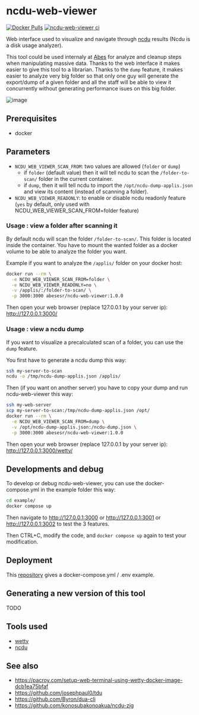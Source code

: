 # ncdu-web-viewer

[![Docker Pulls](https://img.shields.io/docker/pulls/abesesr/ncdu-web-viewer.svg)](https://hub.docker.com/r/abesesr/ncdu-web-viewer/)
[![ncdu-web-viewer ci](https://github.com/abes-esr/ncdu-web-viewer/actions/workflows/build-test-pubtodockerhub.yml/badge.svg)](https://github.com/abes-esr/ncdu-web-viewer/actions/workflows/build-test-pubtodockerhub.yml)


Web interface used to visualize and navigate through [ncdu](https://dev.yorhel.nl/ncdu) results (Ncdu is a disk usage analyzer).

This tool could be used internaly at [Abes](https://abes.fr) for analyze and cleanup steps when manipulating massive data. Thanks to the web interface it makes easier to give this tool to a librarian. Thanks to the ``dump`` feature, it makes easier to analyze very big folder so that only one guy will generate the export/dump of a given folder and all the staff will be able to view it concurrently without generating performance isues on this big folder.

![image](https://github.com/kerphi/ncdu-web-viewer/assets/328244/84be8aaf-1f8e-4231-a458-1a70d6d84046)


## Prerequisites

- docker

## Parameters

- ``NCDU_WEB_VIEWER_SCAN_FROM``: two values are allowed (``folder`` or ``dump``)
  - if ``folder`` (default value) then it will tell ncdu to scan the ``/folder-to-scan/`` folder in the current container.
  - if ``dump``, then it will tell ncdu to import the ``/opt/ncdu-dump-applis.json`` and view its content (instead of scanning a folder).
- ``NCDU_WEB_VIEWER_READONLY``: to enable or disable ncdu readonly feature (``yes`` by default, only used with NCDU_WEB_VIEWER_SCAN_FROM=folder feature)

### Usage : view a folder after scanning it

By default ncdu will scan the folder ``/folder-to-scan/``. This folder is located inside the container. You have to mount the wanted folder as a docker volume to be able to analyze the folder you want.

Example if you want to analyze the ``/applis/`` folder on your docker host: 
```bash
docker run --rm \
  -e NCDU_WEB_VIEWER_SCAN_FROM=folder \
  -e NCDU_WEB_VIEWER_READONLY=no \
  -v /applis/:/folder-to-scan/ \
  -p 3000:3000 abesesr/ncdu-web-viewer:1.0.0
```

Then open your web browser (replace 127.0.0.1 by your server ip): http://127.0.0.1:3000/

### Usage : view a ncdu dump

If you want to visualize a precalculated scan of a folder, you can use the ``dump`` feature.

You first have to generate a ncdu dump this way: 
```bash
ssh my-server-to-scan
ncdu -o /tmp/ncdu-dump-applis.json /applis/
```

Then (if you want on another server) you have to copy your dump and run ncdu-web-viewer this way:
```bash
ssh my-web-server
scp my-server-to-scan:/tmp/ncdu-dump-applis.json /opt/
docker run --rm \
  -e NCDU_WEB_VIEWER_SCAN_FROM=dump \
  -v /opt/ncdu-dump-applis.json:/ncdu-dump.json \
  -p 3000:3000 abesesr/ncdu-web-viewer:1.0.0
```

Then open your web browser (replace 127.0.0.1 by your server ip): http://127.0.0.1:3000/wetty/

## Developments and debug

To develop or debug ncdu-web-viewer, you can use the docker-compose.yml in the example folder this way: 
```bash
cd example/
docker compose up
```

Then navigate to http://127.0.0.1:3000 or http://127.0.0.1:3001 or http://127.0.0.1:3002 to test the 3 features.

Then CTRL+C, modify the code, and ``docker compose up`` again to test your modification.


## Deployment

This [repository](https://github.com/abes-esr/ncdu-web-viewer-docker/) gives a docker-compose.yml / .env example.

## Generating a new version of this tool

TODO

## Tools used

- [wetty](https://github.com/butlerx/wetty)
- [ncdu](https://dev.yorhel.nl/ncdu)

## See also

- https://pacroy.com/setup-web-terminal-using-wetty-docker-image-dcb1ea75bfaf
- https://github.com/josephpaul0/tdu
- https://github.com/Byron/dua-cli
- https://github.com/konosubakonoakua/ncdu-zig

